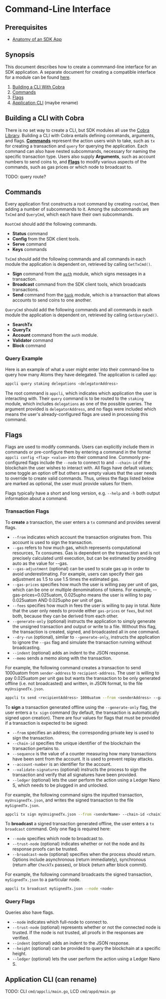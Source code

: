 # Command-Line Interface

## Prerequisites

* [Anatomy of an SDK App](./app-anatomy.md)

## Synopsis

This document describes how to create a commmand-line interface for an SDK application. A separate document for creating a compatible interface for a module can be found [here](./modules.md). 

1. [Building a CLI With Cobra](#building-a-cli-with-cobra)
2. [Commands](#commands)
3. [Flags](#flags)
4. [Application CLI](#application-cli) (maybe rename)


## Building a CLI with Cobra

There is no set way to create a CLI, but SDK modules all use the [Cobra Library](https://github.com/spf13/cobra). Building a CLI with Cobra entails defining commands, arguments, and flags. [**Commands**](#commands) represent the action users wish to take, such as `tx` for creating a transaction and `query` for querying the application. Each command can also have nested subcommands, necessary for naming the specific transaction type. Users also supply **Arguments**, such as account numbers to send coins to, and [**Flags**](#flags) to modify various aspects of the commands, such as gas prices or which node to broadcast to. 

TODO: query route? 
    
## Commands

Every application first constructs a root command by creating `rootCmd`, then adding a number of subcommands to it. Among the subcommands are `TxCmd` and `QueryCmd`, which each have their own subcommands. 

`RootCmd` should add the following commands.

* **Status** command
* **Config** from the SDK client tools.
* **Serve** command
* **Keys** commands

`TxCmd` should add the following commands and all commands in each module the application is dependent on, retrieved by calling `GetTxCmd()`. 

* **Sign** command from the [`auth`](https://github.com/cosmos/cosmos-sdk/tree/67f6b021180c7ef0bcf25b6597a629aca27766b8/docs/spec/auth) module, which signs messages in a transaction.
* **Broadcast** command from the SDK client tools, which broadcasts transactions.
* **Send** command from the [`bank`](https://github.com/cosmos/cosmos-sdk/tree/67f6b021180c7ef0bcf25b6597a629aca27766b8/docs/spec/bank) module, which is a transaction that allows accounts to send coins to one another.

`QueryCmd` should add the following commands and all commands in each module the application is dependent on, retrieved by calling `GetQueryCmd()`. 

* **SearchTx** 
* **QueryTx** 
* **Account** command from the `auth` module.
* **Validator** command
* **Block** command 

### Query Example

Here is an example of what a user might enter into their command-line to query how many Atoms they have delegated. The application is called `app`: 

```bash
appcli query staking delegations <delegatorAddress>

```
The root command is `appcli`, which indicates which application the user is interacting with. Their `query` command is to be routed to the `staking` module, which includes `delegations` as one of the possible queries. The argument provided is `delegatorAddress`, and no flags were included which means the user's already-configured flags are used in processing this command. 
    
## Flags

Flags are used to modify commands. Users can explicitly include them in commands or pre-configure them by entering a command in the format `appcli config <flag> <value>` into their command line. Commonly pre-configured flags include the `--node` to connect to and `--chain-id` of the blockchain the user wishes to interact with. All flags have default values; some toggle an option off but others are empty values that the user needs to override to create valid commands. Thus, unless the flags listed below are marked as optional, the user must provide values for them. 

Flags typically have a short and long version, e.g. `--help` and `-h` both output information about a command. 

### Transaction Flags

To **create** a transaction, the user enters a `tx` command and provides several flags.

* `--from` indicates which account the transaction originates from. This account is used to sign the transaction. 
* `--gas` refers to how much gas, which represents computational resources, Tx consumes. Gas is dependent on the transaction and is not precisely calculated until execution, but can be estimated by providing auto as the value for --gas.
* `--gas-adjustment` (optional) can be used to scale gas up in order to avoid underestimating. For example, users can specify their gas adjustment as 1.5 to use 1.5 times the estimated gas.
* `--gas-prices` specifies how much the user is willing pay per unit of gas, which can be one or multiple denominations of tokens. For example, --gas-prices=0.025uatom, 0.025upho means the user is willing to pay 0.025uatom AND 0.025upho per unit of gas.
* `--fees` specifies how much in fees the user is willing to pay in total. Note that the user only needs to provide either `gas-prices` or `fees`, but not both, because they can be derived from each other.
* `--generate-only` (optional) instructs the application to simply generate the unsigned transaction and output or write to a file. Without this flag, the transaction is created, signed, and broadcasted all in one command. 
* `--dry-run` (optional), similar to `--generate-only`, instructs the application to ignore the `--gas` flag and simulate the transaction running without broadcasting.
* `--indent` (optional) adds an indent to the JSON response.
* `--memo` sends a memo along with the transaction.

For example, the following command creates a transaction to send 1000uatom from `sender-address` to `recipient-address`. The user is willing to pay 0.025uatom per unit gas but wants the transaction to be only generated offline (i.e. not broadcasted) and written, in JSON format, to the file `myUnsignedTx.json`. 

```bash
appcli tx send <recipientAddress> 1000uatom --from <senderAddress> --gas auto -gas-prices 0.025uatom --generate-only > myUnsignedTx.json
```

To **sign** a transaction generated offline using the `--generate-only` flag, the user enters a `tx sign` command (by default, the transaction is automatically signed upon creation). There are four values for flags that must be provided if a transaction is expected to be signed:

* `--from` specifies an address; the corresponding private key is used to sign the transaction.
* `--chain-id` specifies the unique identifier of the blockchain the transaction pertains to.
* `--sequence` is the value of a counter measuring how many transactions have been sent from the account. It is used to prevent replay attacks.
* `--account-number` is an identifier for the account.
* `--validate-signatures` (optional) instructs the process to sign the transaction and verify that all signatures have been provided.
* `--ledger` (optional) lets the user perform the action using a Ledger Nano S, which needs to be plugged in and unlocked. 

For example, the following command signs the inputted transaction, `myUnsignedTx.json`, and writes the signed transaction to the file `mySignedTx.json`.

```bash
appcli tx sign myUnsignedTx.json --from <senderName> --chain-id <chainId> --sequence <sequence> --account-number<accountNumber> > mySignedTx.json
```

To **broadcast** a signed transaction generated offline, the user enters a `tx broadcast` command. Only one flag is required here:

* `--node` specifies which node to broadcast to.
* `--trust-node` (optional) indicates whether or not the node and its response proofs can be trusted.
* `--broadcast-mode` (optional) specifies when the process should return. Options include asynchronous (return immediately), synchronous (return after `CheckTx` passes), or block (return after block commit).

For example, the following command broadcasts the signed transaction, `mySignedTx.json` to a particular node.

```bash
appcli tx broadcast mySignedTx.json --node <node>
```
### Query Flags

Queries also have flags. 

* `--node` indicates which full-node to connect to. 
* `--trust-node` (optional) represents whether or not the connected node is trusted. If the node is not trusted, all proofs in the responses are verified.
* `--indent` (optional) adds an indent to the JSON response.
* `--height` (optional) can be provided to query the blockchain at a specific height.
* `--ledger` (optional) lets the user perform the action using a Ledger Nano S. 


## Application CLI (can rename)

TODO: CLI `cmd/appcli/main.go`, LCD `cmd/appd/main.go`
